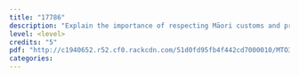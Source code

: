 ```yaml
---
title: "17786"
description: "Explain the importance of respecting Māori customs and practices in tourism Māori"
level: <level>
credits: "5"
pdf: "http://c1940652.r52.cf0.rackcdn.com/51d0fd95fb4f442cd7000010/MTO3-17786.pdf"
categories:
---
```

